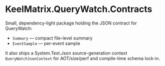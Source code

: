 # KeelMatrix.QueryWatch.Contracts

Small, dependency-light package holding the JSON contract for QueryWatch:
- `Summary` — compact file-level summary
- `EventSample` — per-event sample

It also ships a System.Text.Json source-generation context `QueryWatchJsonContext`
for AOT/size/perf and compile-time schema lock-in.
